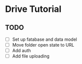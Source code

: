 # Drive Tutorial

## TODO

- [ ] Set up fatabase and data model
- [ ] Move folder open state to URL
- [ ] Add auth
- [ ] Add file uploading